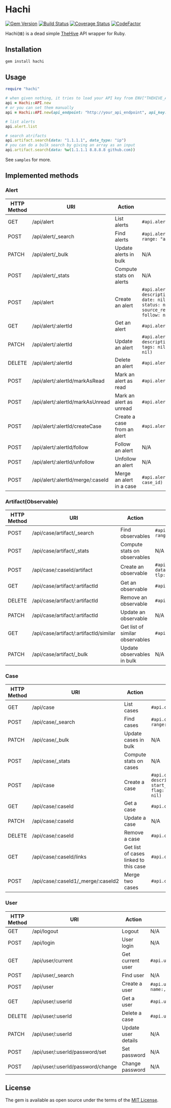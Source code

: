 # Hachi

[![Gem Version](https://badge.fury.io/rb/hachi.svg)](https://badge.fury.io/rb/hachi)
[![Build Status](https://travis-ci.com/ninoseki/hachi.svg?branch=master)](https://travis-ci.com/ninoseki/hachi)
[![Coverage Status](https://coveralls.io/repos/github/ninoseki/hachi/badge.svg?branch=master)](https://coveralls.io/github/ninoseki/hachi?branch=master)
[![CodeFactor](https://www.codefactor.io/repository/github/ninoseki/hachi/badge)](https://www.codefactor.io/repository/github/ninoseki/hachi)

Hachi(`蜂`) is a dead simple [TheHive](https://github.com/TheHive-Project/TheHive) API wrapper for Ruby.

## Installation

```bash
gem install hachi
```

## Usage

```ruby
require "hachi"

# when given nothing, it tries to load your API key from ENV["THEHIVE_API_KEY"] & API endpoint from ENV["THEHIVE_API_ENDPOINT"]
api = Hachi::API.new
# or you can set them manually
api = Hachi::API.new(api_endpoint: "http://your_api_endpoint", api_key: "yoru_api_key")

# list alerts
api.alert.list

# search atrifacts
api.artifact.search(data: "1.1.1.1", data_type: "ip")
# you can do a bulk search by giving an array as an input
api.artifact.search(data: %w(1.1.1.1 8.8.8.8 github.com))
```

See `samples` for more.

## Implemented methods

### Alert

| HTTP Method | URI                               | Action                      | API method                                                                                                                                                          |
|-------------|-----------------------------------|-----------------------------|---------------------------------------------------------------------------------------------------------------------------------------------------------------------|
| GET         | /api/alert                        | List alerts                 | `#api.alert.list`                                                                                                                                                   |
| POST        | /api/alert/_search                | Find alerts                 | `#api.alert.search(attributes, range: "all")`                                                                                                                       |
| PATCH       | /api/alert/_bulk                  | Update alerts in bulk       | N/A                                                                                                                                                                 |
| POST        | /api/alert/_stats                 | Compute stats on alerts     | N/A                                                                                                                                                                 |
| POST        | /api/alert                        | Create an alert             | `#api.alert.create(title:, description:, severity: nil, date: nil, tags: nil, tlp: nil, status: nil, type:, source:, source_ref: nil, artifacts: nil, follow: nil)` |
| GET         | /api/alert/:alertId               | Get an alert                | `#api.alert.get_by_id(id)`                                                                                                                                          |
| PATCH       | /api/alert/:alertId               | Update an alert             | `#api.alert.update(id, title:, description:, severity: nil, tags: nil, tlp: nil, artifacts: nil)`                                                                   |
| DELETE      | /api/alert/:alertId               | Delete an alert             | `#api.alert.delete_by_id(id)`                                                                                                                                       |
| POST        | /api/alert/:alertId/markAsRead    | Mark an alert as read       | `#api.alert.mark_as_read(id)`                                                                                                                                       |
| POST        | /api/alert/:alertId/markAsUnread  | Mark an alert as unread     | `#api.alert.mark_as_unread(id)`                                                                                                                                     |
| POST        | /api/alert/:alertId/createCase    | Create a case from an alert | `#api.alert.promote_to_case(id)`                                                                                                                                    |
| POST        | /api/alert/:alertId/follow        | Follow an alert             | N/A                                                                                                                                                                 |
| POST        | /api/alert/:alertId/unfollow      | Unfollow an alert           | N/A                                                                                                                                                                 |
| POST        | /api/alert/:alertId/merge/:caseId | Merge an alert in a case    | `#api.alert.merge_into_case(*ids, case_id)`                                                                                                                         |

### Artifact(Observable)

| HTTP Method | URI                                    | Action                          | API method                                                                            |
|-------------|----------------------------------------|---------------------------------|---------------------------------------------------------------------------------------|
| POST        | /api/case/artifact/_search             | Find observables                | `#api.artifact.search(attributes, range: "all")`                                      |
| POST        | /api/case/artifact/_stats              | Compute stats on observables    | N/A                                                                                   |
| POST        | /api/case/:caseId/artifact             | Create an observable            | `#api.artifact.create(case_id, data:, data_type:, message: nil, tlp: nil, tags: nil)` |
| GET         | /api/case/artifact/:artifactId         | Get an observable               | `#api.artifact.get_by_id(id)`                                                         |
| DELETE      | /api/case/artifact/:artifactId         | Remove an observable            | `#api.artifact.delete_by_id(id)`                                                      |
| PATCH       | /api/case/artifact/:artifactId         | Update an observable            | N/A                                                                                   |
| GET         | /api/case/artifact/:artifactId/similar | Get list of similar observables | `#api.artifact.similar(id)`                                                           |
| PATCH       | /api/case/artifact/_bulk               | Update observables in bulk      | N/A                                                                                   |

### Case

| HTTP Method | URI                                | Action                                | API method                                                                                                           |
|-------------|------------------------------------|---------------------------------------|----------------------------------------------------------------------------------------------------------------------|
| GET         | /api/case                          | List cases                            | `#api.case.list`                                                                                                     |
| POST        | /api/case/_search                  | Find cases                            | `#api.case.search(attributes, range: "all")`                                                                         |
| PATCH       | /api/case/_bulk                    | Update cases in bulk                  | N/A                                                                                                                  |
| POST        | /api/case/_stats                   | Compute stats on cases                | N/A                                                                                                                  |
| POST        | /api/case                          | Create a case                         | `#api.case.create(title:, description:, severity: nil, start_date: nil, owner: nil, flag: nil, tlp: nil, tags: nil)` |
| GET         | /api/case/:caseId                  | Get a case                            | `#api.case.get_by_id(id)`                                                                                            |
| PATCH       | /api/case/:caseId                  | Update a case                         | N/A                                                                                                                  |
| DELETE      | /api/case/:caseId                  | Remove a case                         | `#api.case.delete_by_id(id)`                                                                                         |
| GET         | /api/case/:caseId/links            | Get list of cases linked to this case | `#api.case.links(id)`                                                                                                |
| POST        | /api/case/:caseId1/_merge/:caseId2 | Merge two cases                       | `#api.case.merge(id1, id2)`                                                                                          |

### User

| HTTP Method | URI                               | Action              | API method                                           |
|-------------|-----------------------------------|---------------------|------------------------------------------------------|
| GET         | /api/logout                       | Logout              | N/A                                                  |
| POST        | /api/login                        | User login          | N/A                                                  |
| GET         | /api/user/current                 | Get current user    | `#api.user.current`                                  |
| POST        | /api/user/_search                 | Find user           | N/A                                                  |
| POST        | /api/user                         | Create a user       | `#api.user.create(login:, name:, roles:, password:)` |
| GET         | /api/user/:userId                 | Get a user          | `#api.user.get_by_id(id)`                            |
| DELETE      | /api/user/:userId                 | Delete a case       | `#api.user.delete_by_id(id)`                         |
| PATCH       | /api/user/:userId                 | Update user details | N/A                                                  |
| POST        | /api/user/:userId/password/set    | Set password        | N/A                                                  |
| POST        | /api/user/:userId/password/change | Change password     | N/A                                                  |

## License

The gem is available as open source under the terms of the [MIT License](https://opensource.org/licenses/MIT).
